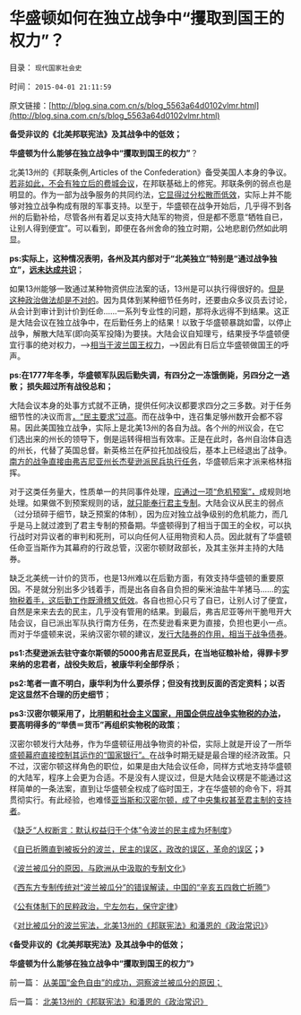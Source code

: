 # 华盛顿如何在独立战争中“攫取到国王的权力”？

目录： `现代国家社会史` 

时间： `2015-04-01 21:11:59` 

原文链接：[http://blog.sina.com.cn/s/blog_5563a64d0102vlmr.html](http://blog.sina.com.cn/s/blog_5563a64d0102vlmr.html)

**备受非议的《北美邦联宪法》及其战争中的低效；**

**华盛顿为什么能够在独立战争中“攫取到国王的权力”**？

北美13州的《邦联条例,Articles of the Confederation》备受美国人本身的争议。[若非如此，不会有独立后的费城会议](../../../2011/4/20/ComosFederal重温费城立宪会议.md)，在邦联基础上的修宪。邦联条例的弱点也是明显的。作为一部为战争服务的共同约法，[它显得过分松散而低效](../../../2011/1/8/当“居安思危”成为陋习.md)，实际上并不能够对独立战争构成有限的军事支持。以至于，华盛顿在战争开始后，几乎得不到各州的后勤补给，尽管各州有着足以支持大陆军的物资，但是都不愿意“牺牲自已，让别人得到便宜”。可以看到，即便在各州舍命的独立时期，公地悲剧仍然如此明显。

**ps:实际上，这种情况表明，各州及其内部对于“北美独立”特别是“通过战争独立”，[远未达成共识](../../../2011/2/7/君权神授的爱国和国民社会的公德.md)**；

如果13州能够一致通过某种物资供应法案的话，13州是可以执行得很好的。[但是这种政治做法却是不对的](../../../2009/5/16/市场和经济中的危机干预.md)。因为具体到某种细节任务时，还要由众多议员去讨论，从会计到审计到计价到任命……一系列专业性的问题，那将永远得不到结果。这正是大陆会议在独立战争中，在后勤任务上的结果！以致于华盛顿暴跳如雷，以停止战争，解散大陆军(即向英军投降)为要挟。大陆会议自知理亏，结果授予华盛顿便宜行事的绝对权力，——>[相当于波兰国王权力](../../../2015/3/28/波兰被瓜分的原因，与欧洲从中汲取的专制文化；.md)，——>因此有日后立华盛顿做国王的呼声。

**ps:在1777年冬季，华盛顿军队因后勤失调，有四分之一冻饿倒毙，另四分之一逃散；
损失超过所有战役总和；**

大陆会议本身的处事方式就不正确，提供任何决议都要求四分之三多数。对于任务细节性的决议而言[，“民主要求”过高](../../../2013/6/23/民主几乎一无是处，专制几乎完美无瑕；.md)。而在战争中，连召集足够州数开会都不容易。因此美国独立战争，实际上是北美13州的各自为战。各个州的州议会，在它们选出来的州长的领导下，倒是运转得相当有效率。正是在此时，各州自治体自选的州长，代替了英国总督。新英格兰在萨拉托加战役后，基本上已经退出了战争。[南方的战争直接由弗吉尼亚州长杰斐逊派民兵执行任务](../../../2011/5/8/北美独立战争简析《爱国者》真假情节.md)，华盛顿后来才派来格林指挥。

对于这类任务量大，性质单一的共同事件处理，[应通过一项“危机预案”，](../../../2009/5/16/摒弃行政权力，了解危机干预.md)成规则地处理。如果做不到预案规则的话，[就只能奉行君主专制](../../../2009/3/17/皇权制度有其历史曾经的合理性.md)。大陆会议从民主的弱点（过分琐碎于细节，缺乏预案的体制），因为应对独立战争级别的危机能力，而几乎是马上就过渡到了君主专制的预备期。华盛顿得到了相当于国王的全权，可以执行战时对异议者的审判和死刑，可以向任何人征用物资和人员。因此就有了华盛顿任命亚当斯作为其幕府的行政总管，汉密尔顿财政部长，及其主张并主持的大陆券。

缺乏北美统一计价的货币，也是13州难以在后勤方面，有效支持华盛顿的重要原因。不是就分别出多少钱着手，而是出各自各自负担的柴米油盐牛羊猪马……的[实物税着手，这后勤工作既滑稽又低效](../../../2012/7/1/尊重他人／他国的人权，货币才是不可缺少的.md)。各自也担心只亏了自已，让别人讨了便宜，自然是来来去去的民主，几乎没有管用的结果。到最后，弗吉尼亚等州干脆甩开大陆会议，自已派出军队执行南方任务，在杰斐逊看来更为直接，负担也更小一点。而对于华盛顿来说，采纳汉密尔顿的建议，[发行大陆券的作用，相当于战争债券](../../../2009/12/4/讲政治的古代货币.md)。

**ps1:杰斐逊派去驻守查尔斯顿的5000弗吉尼亚民兵，在当地征粮补给，得罪卡罗来纳的忠君者，战役失败后，被康华利全部俘杀**；

**ps2:笔者一直不明白，康华利为什么要杀俘；但没有找到反面的否定资料；以否定这显然不合理的历史细节**；

**ps3:汉密尔顿采用了，比[明朝和社会主义国家，用国企供应战争实物税的办法](../../../2012/7/4/国企适用于亡国灭种威胁下的卫国战争.md)，要高明得多的“举债＝货币”再组织实物税的政策**；

汉密尔顿发行大陆券，作为华盛顿征用战争物资的补偿，实际上就是开设了一所华[盛顿幕府直接控制其运作的“国家银行”。](../../../2014/4/28/让美国的银行，讲解美国费城宪法缺陷和财政史.md)在战争时期无疑是最合理的经济政策。只不过，汉密尔顿这样角色的职位，如果是由大陆会议任命，同样方式地支持华盛顿的大陆军，程序上会更为合适。不是没有人提议过，但是大陆会议楞是不能通过这样简单的一条法案，直到让华盛顿全权成了临时国王，才在华盛顿的命令下，将其贯彻实行。有此经验，也难怪[亚当斯和汉密尔顿，成了中央集权甚至君主制的支持者](../../../2015/1/10/进步分子的共同错误，南美独立运动的liberalism.md)。

《[缺乏“人权断言：默认权益归于个体”令波兰的民主成为坏制度](../../../2015/3/26/波兰迅速衰落，直到被瓜分的原因.md)》

《[自已折腾直到被扳分的波兰，民主的误区，政改的误区，革命的误区](../../../2015/3/27/被瓜分的波兰，民主的误区，政改的误区，革命的误区；.md)**；**》

《[波兰被瓜分的原因，与欧洲从中汲取的专制文化](../../../2015/3/28/波兰被瓜分的原因，与欧洲从中汲取的专制文化；.md)》

《[西东方专制传统对“波兰被瓜分”的错误解读，中国的“辛亥五四救亡折腾”](../../../2015/3/29/为什么美国没有被瓜分？波兰却被瓜分？.md)》

《[公有体制下的民粹政治，宁左勿右，保守定律](../../../2015/3/30/与美国民主体制最相似的，是被瓜分的波兰.md)》

《[对比被瓜分的波兰宪法，北美13州的《邦联宪法》和潘恩的《政治常识》](../../../2015/3/31/北美13州的《邦联宪法》和潘恩的《政治常识》.md)》

《**备受非议的《北美邦联宪法》及其战争中的低效；**

**华盛顿为什么能够在独立战争中“攫取到国王的权力”**》

前一篇： [从美国“金色自由”的成功，洞察波兰被瓜分的原因；](../../../2015/4/2/从美国“金色自由”的成功，洞察波兰被瓜分的原因；.md)

后一篇： [北美13州的《邦联宪法》和潘恩的《政治常识》](../../../2015/3/31/北美13州的《邦联宪法》和潘恩的《政治常识》.md)


